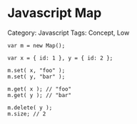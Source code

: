 # Javascript Map

Category: Javascript
Tags: Concept, Low

```abap
var m = new Map();

var x = { id: 1 }, y = { id: 2 };

m.set( x, "foo" );
m.set( y, "bar" );

m.get( x ); // "foo"
m.get( y ); // "bar"

m.delete( y );
m.size; // 2
```